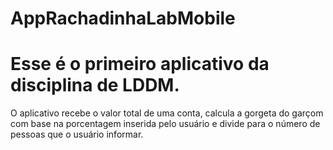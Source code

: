 # AppRachadinhaLabMobile

# Esse é o primeiro aplicativo da disciplina de LDDM.

O aplicativo recebe o valor total de uma conta, calcula a gorgeta do garçom com base na porcentagem inserida pelo usuário e divide para o número de pessoas que o usuário informar.
